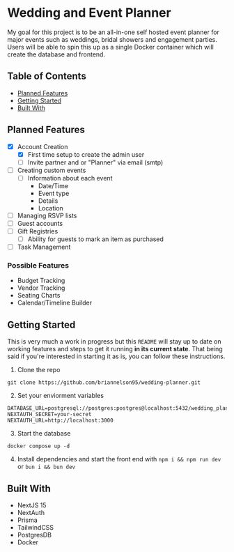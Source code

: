 # Wedding and Event Planner
My goal for this project is to be an all-in-one self hosted event planner for major events such as weddings, bridal showers and engagement parties. Users will be able to spin this up as a single Docker container which will create the database and frontend.

## Table of Contents
- [Planned Features](#planned-features)
- [Getting Started](#getting-started)
- [Built With](#built-with)

## Planned Features
- [x] Account Creation
    - [x] First time setup to create the admin user
    - [ ] Invite partner and or "Planner" via email (smtp)
- [ ] Creating custom events
    - [ ] Information about each event
        - Date/Time
        - Event type
        - Details
        - Location
- [ ] Managing RSVP lists
- [ ] Guest accounts
- [ ] Gift Registries
    - [ ] Ability for guests to mark an item as purchased
- [ ] Task Management

### Possible Features
- Budget Tracking
- Vendor Tracking
- Seating Charts
- Calendar/Timeline Builder

## Getting Started
This is very much a work in progress but this `README` will stay up to date on working features and steps to get it running **in its current state**. That being said if you're interested in starting it as is, you can follow these instructions.

1. Clone the repo
```
git clone https://github.com/briannelson95/wedding-planner.git
```

2. Set your enviorment variables
```env
DATABASE_URL=postgresql://postgres:postgres@localhost:5432/wedding_planner
NEXTAUTH_SECRET=your-secret
NEXTAUTH_URL=http://localhost:3000
```

3. Start the database
```
docker compose up -d
```

4. Install dependencies and start the front end with `npm i && npm run dev` or `bun i && bun dev`

## Built With
- NextJS 15
- NextAuth
- Prisma
- TailwindCSS
- PostgresDB
- Docker